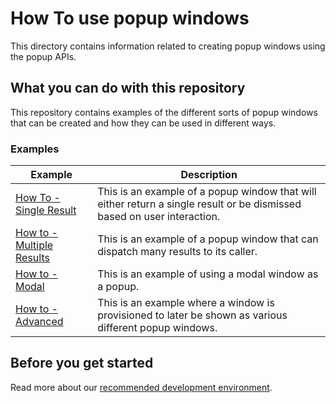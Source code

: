 # How To use popup windows

This directory contains information related to creating popup windows using the popup APIs.

## What you can do with this repository

This repository contains examples of the different sorts of popup windows that can be created and how they can be used in different ways.

### Examples

  | Example         | Description |
|---------------------|------------------------------------
| [How To - Single Result](./single-result) | This is an example of a popup window that will either return a single result or be dismissed based on user interaction.
| [How to - Multiple Results](./multiple-results) | This is an example of a popup window that can dispatch many results to its caller.
| [How to - Modal](./modal) | This is an example of using a modal window as a popup.
| [How to - Advanced](./advanced) | This is an example where a window is provisioned to later be shown as various different popup windows. 

## Before you get started

Read more about our [recommended development environment](https://developers.openfin.co/of-docs/docs/set-up-your-dev-environment).